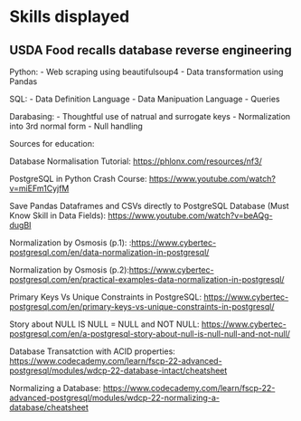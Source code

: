 # Skills displayed

## USDA Food recalls database reverse engineering

Python:
    - Web scraping using beautifulsoup4
    - Data transformation using Pandas

SQL:
    - Data Definition Language
    - Data Manipuation Language
    - Queries

Darabasing:
    - Thoughtful use of natrual and surrogate keys
    - Normalization into 3rd normal form
    - Null handling

Sources for education:

Database Normalisation Tutorial: https://phlonx.com/resources/nf3/

PostgreSQL in Python Crash Course: https://www.youtube.com/watch?v=miEFm1CyjfM

Save Pandas Dataframes and CSVs directly to PostgreSQL Database (Must Know Skill in Data Fields): https://www.youtube.com/watch?v=beAQg-dugBI

Normalization by Osmosis (p.1): :https://www.cybertec-postgresql.com/en/data-normalization-in-postgresql/

Normalization by Osmosis (p.2):https://www.cybertec-postgresql.com/en/practical-examples-data-normalization-in-postgresql/

Primary Keys Vs Unique Constraints in PostgreSQL: https://www.cybertec-postgresql.com/en/primary-keys-vs-unique-constraints-in-postgresql/

Story about NULL IS NULL = NULL and NOT NULL: https://www.cybertec-postgresql.com/en/a-postgresql-story-about-null-is-null-null-and-not-null/

Database Transatction with ACID properties: https://www.codecademy.com/learn/fscp-22-advanced-postgresql/modules/wdcp-22-database-intact/cheatsheet

Normalizing a Database: https://www.codecademy.com/learn/fscp-22-advanced-postgresql/modules/wdcp-22-normalizing-a-database/cheatsheet
